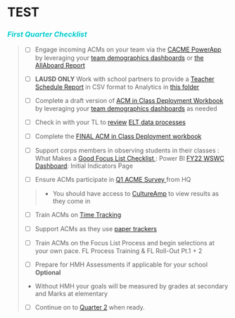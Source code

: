 # TEST


<body><h3><i> <p style="color:darkturquoise">First Quarter Checklist</p></i></h3></body>

>- [ ] Engage incoming ACMs on your team via the [CACME PowerApp](https://bit.ly/3yPPzDC) by leveraging your [team demographics dashboards](https://bit.ly/2US97cg) or [the AllAboard Report](https://bit.ly/3hgfRsD)
>
>- [ ] **LAUSD ONLY** Work with school partners to provide a [Teacher Schedule Report](https://bit.ly/3ndG8vy) in CSV format to Analytics in [this folder](https://bit.ly/3ts6xXr)
>
>- [ ] Complete a draft version of [ACM in Class Deployment Workbook](https://bit.ly/3he0KjI) by leveraging your [team demographics dashboards](https://bit.ly/2US97cg) as needed
>
>- [ ] Check in with your TL to [review](elt.md) <a href="#elt"> ELT data processes </a>
>- [ ] Complete the [FINAL ACM in Class Deployment workbook](https://bit.ly/3C8dd0n)
>- [ ] Support corps members in observing students in their classes
>: What Makes a <a href="#supporting-acms">Good Focus List Checklist </a>
>: Power BI [FY22 WSWC Dashboard](https://bit.ly/3i2TCaW): Initial Indicators Page
>
>- [ ] Ensure ACMs participate in <a href="#q1-acme-survey"> Q1 ACME Survey </a> from HQ
>>- You should have access to [CultureAmp](https://cityyear.cultureamp.com/app/home) to view results as they come in
>
>- [ ] Train ACMs on [Time Tracking](https://bit.ly/3laHpAZ)
>- [ ] Support ACMs as they use [paper trackers](https://bit.ly/3lgzO3K)
>- [ ] Train ACMs on the Focus List Process and begin selections at your own pace. FL Process Training & FL Roll-Out Pt.1 + 2
> 
>- [ ] Prepare  for HMH Assessments  if applicable for your school **Optional**
> *    Without HMH your goals will be measured by grades at secondary and Marks at elementary
>- [ ] Continue on to [Quarter 2](q2.md) when ready.